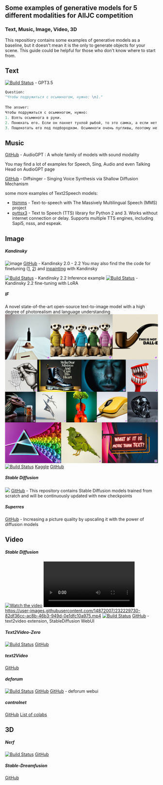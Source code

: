 ## Some examples of generative models for 5 different modalities for AIIJC competition
### Text, Music, Image, Video, 3D

This repositiory contains some examples of generative models as a baseline, but it doesn't mean it is the only to generate objects for your scene. This guide could be helpful for those who don't know where to start from.



## Text
[![Build Status](https://camo.githubusercontent.com/84f0493939e0c4de4e6dbe113251b4bfb5353e57134ffd9fcab6b8714514d4d1/68747470733a2f2f636f6c61622e72657365617263682e676f6f676c652e636f6d2f6173736574732f636f6c61622d62616467652e737667)](https://colab.research.google.com/drive/1KyDX_D-rsKN8qpIvo3YMXSYmT3poaBGN) - GPT3.5

```py
Question:
"Чтобы подружиться с осьминогом, нужно: \n1."

The answer:
Чтобы подружиться с осьминогом, нужно: 
1. Взять осьминога в руки.
2. Понюхать его. Если он пахнет тухлой рыбой, то это самка, а если нет - то самец. Самки крупнее самцов и у них более развиты присоски на щупальцах, которыми они удерживают самца во время спаривания. У самки также есть мешочек с яйцами, которые она откладывает в песок. После оплодотворения яйца развиваются в течение нескольких месяцев, пока из них не вылупятся маленькие моллюски. 
3. Пощекотать его под подбородком. Осьминоги очень пугливы, поэтому не стоит делать резких движений, чтобы не спугнуть его и не разозлить. Лучше просто понаблюдать за ним, и он
```


## Music
[GitHub](https://github.com/AIGC-Audio/AudioGPT) - AudioGPT : A whole family of models with sound modality

You may find a lot of examples for Speech, Sing, Audio and even Talking Head on AudioGPT page

[GitHub](https://github.com/MoonInTheRiver/DiffSinger) - Diffsinger - Singing Voice Synthesis via Shallow Diffusion Mechanism


some more examples of Text2Speech models:

- [ttsmms](https://github.com/wannaphong/ttsmms) - Text-to-speech with The Massively Multilingual Speech (MMS) project
- [pyttsx3](https://pypi.org/project/pyttsx3/) - Text to Speech (TTS) library for Python 2 and 3. Works without internet connection or delay. Supports multiple TTS engines, including Sapi5, nsss, and espeak.


## Image
##### Kandinsky
![image](https://raw.githubusercontent.com/ai-forever/Kandinsky-2/main/content/einstein.png)
[GitHub](https://github.com/ai-forever/Kandinsky-2/tree/main/notebooks) - Kandinsky 2.0 - 2.2
You may also find the the code for finetuning ([1](https://github.com/ai-forever/Kandinsky-2/blob/main/notebooks/train_prior.ipynb), [2](https://github.com/ai-forever/Kandinsky-2/blob/main/notebooks/lora_decoder.ipynb)) and [inpainting](https://github.com/ai-forever/Kandinsky-2/blob/main/notebooks/Kandinsky_2_0_inpainting.ipynb) with Kandinsky


[![Build Status](https://camo.githubusercontent.com/84f0493939e0c4de4e6dbe113251b4bfb5353e57134ffd9fcab6b8714514d4d1/68747470733a2f2f636f6c61622e72657365617263682e676f6f676c652e636f6d2f6173736574732f636f6c61622d62616467652e737667)](https://colab.research.google.com/drive/1MfN9dfmejT8NjXhR353NeP5RzbruHgo7?usp=sharing) - Kandinsky 2.2 Inference example
[![Build Status](https://camo.githubusercontent.com/84f0493939e0c4de4e6dbe113251b4bfb5353e57134ffd9fcab6b8714514d4d1/68747470733a2f2f636f6c61622e72657365617263682e676f6f676c652e636f6d2f6173736574732f636f6c61622d62616467652e737667)](https://colab.research.google.com/drive/1lUWfe4CWhPJhUZYjMAE7g4ciHX4764rN?usp=sharing) - Kandinsky 2.2 fine-tuning with LoRA


##### IF
A novel state-of-the-art open-source text-to-image model with a high degree of photorealism and language understanding
![](https://raw.githubusercontent.com/deep-floyd/IF/develop/pics/nabla.jpg)
[![Build Status](https://camo.githubusercontent.com/84f0493939e0c4de4e6dbe113251b4bfb5353e57134ffd9fcab6b8714514d4d1/68747470733a2f2f636f6c61622e72657365617263682e676f6f676c652e636f6d2f6173736574732f636f6c61622d62616467652e737667)](https://colab.research.google.com/github/huggingface/notebooks/blob/main/diffusers/deepfloyd_if_free_tier_google_colab.ipynb)
[Kaggle](https://www.kaggle.com/code/shonenkov/deepfloyd-if-4-3b-generator-of-pictures) [GitHub](https://github.com/deep-floyd/IF)

##### Stable Diffusion 
![](https://raw.githubusercontent.com/Stability-AI/stablediffusion/main/assets/stable-samples/txt2img/768/merged-0002.png)
[GitHub](https://github.com/Stability-AI/stablediffusion) - This repository contains Stable Diffusion models trained from scratch and will be continuously updated with new checkpoints


##### Superres
[GitHub](https://github.com/boomb0om/generations-pipeline) - Increasing a picture quality by upscaling it with the power of diffusion models






## Video

##### Stable Diffusion 
[![Watch the video](https://i.stack.imgur.com/Vp2cE.png)](https://user-images.githubusercontent.com/14872007/232229730-82df36cc-ac8b-46b3-949d-0e1dfc10a975.mp4)
![dfb](https://user-images.githubusercontent.com/14872007/232229730-82df36cc-ac8b-46b3-949d-0e1dfc10a975.mp4)
https://user-images.githubusercontent.com/14872007/232229730-82df36cc-ac8b-46b3-949d-0e1dfc10a975.mp4
[![Build Status](https://camo.githubusercontent.com/84f0493939e0c4de4e6dbe113251b4bfb5353e57134ffd9fcab6b8714514d4d1/68747470733a2f2f636f6c61622e72657365617263682e676f6f676c652e636f6d2f6173736574732f636f6c61622d62616467652e737667)](https://colab.research.google.com/drive/1uW1ZqswkQ9Z9bp5Nbo5z59cAn7I0hE6R?usp=sharing#scrollTo=NW1MUCGkqYQz)
[GitHub](https://github.com/kabachuha/sd-webui-text2video) - text2video extension, StableDiffusion WebUI 

##### Text2Video-Zero
[![Build Status](https://camo.githubusercontent.com/84f0493939e0c4de4e6dbe113251b4bfb5353e57134ffd9fcab6b8714514d4d1/68747470733a2f2f636f6c61622e72657365617263682e676f6f676c652e636f6d2f6173736574732f636f6c61622d62616467652e737667)](https://colab.research.google.com/github/camenduru/text2video-zero-colab/blob/main/text2video_custom_pro.ipynb)
[GitHub](https://github.com/Picsart-AI-Research/Text2Video-Zero)

##### text2Video 
[GitHub](https://github.com/sibozhang/Text2Video)

##### deforum
[![Build Status](https://camo.githubusercontent.com/84f0493939e0c4de4e6dbe113251b4bfb5353e57134ffd9fcab6b8714514d4d1/68747470733a2f2f636f6c61622e72657365617263682e676f6f676c652e636f6d2f6173736574732f636f6c61622d62616467652e737667)](https://colab.research.google.com/github/deforum-art/deforum-stable-diffusion/blob/main/Deforum_Stable_Diffusion.ipynb)
[GitHub](https://github.com/deforum-art/deforum-stable-diffusion)
[GitHub](https://github.com/deforum-art/sd-webui-deforum) - deforum webui

##### controlnet
[GitHub](https://github.com/lllyasviel/ControlNet)
[List of colabs](https://github.com/camenduru/controlnet-colab)



## 3D
##### Nerf       
[![Build Status](https://camo.githubusercontent.com/84f0493939e0c4de4e6dbe113251b4bfb5353e57134ffd9fcab6b8714514d4d1/68747470733a2f2f636f6c61622e72657365617263682e676f6f676c652e636f6d2f6173736574732f636f6c61622d62616467652e737667)](https://colab.research.google.com/github/bmild/nerf/blob/master/tiny_nerf.ipynb)
[GitHub](https://github.com/bmild/nerf)

##### Stable-Dreamfusion
[GitHub](https://github.com/ashawkey/stable-dreamfusion)














